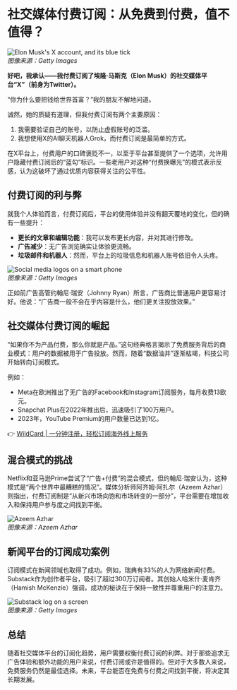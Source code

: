 # 社交媒体付费订阅：从免费到付费，值不值得？

![Elon Musk's X account, and its blue tick](https://bbtdd.com/img/13546152.webp)  
*图像来源：Getty Images*

**好吧，我承认——我付费订阅了埃隆·马斯克（Elon Musk）的社交媒体平台“X”（前身为Twitter）。**

“你为什么要把钱给世界首富？”我的朋友不解地问道。

诚然，她的质疑有道理，但我付费订阅有两个主要原因：  
1. 我需要验证自己的账号，以防止虚假账号的泛滥。  
2. 我想使用X的AI聊天机器人Grok，而付费订阅是最简单的方式。  

在X平台上，付费用户的口碑褒贬不一，以至于平台甚至提供了一个选项，允许用户隐藏付费订阅后的“蓝勾”标识。一些老用户对这种“付费换曝光”的模式表示反感，认为这破坏了通过优质内容获得关注的公平性。

## 付费订阅的利与弊

就我个人体验而言，付费订阅后，平台的使用体验并没有翻天覆地的变化，但的确有一些提升：  
- **更长的文章和编辑功能**：我可以发布更长内容，并对其进行修改。  
- **广告减少**：无广告浏览确实让体验更流畅。  
- **垃圾邮件和机器人**：然而，平台上的垃圾信息和机器人账号依旧令人头疼。

![Social media logos on a smart phone](https://bbtdd.com/img/7923619156214.webp)  
*图像来源：Getty Images*

正如前广告高管约翰尼·瑞安（Johnny Ryan）所言，广告商比普通用户更容易讨好。他说：“广告商一般不会在乎内容是什么，他们更关注投放效果。”

## 社交媒体付费订阅的崛起

“如果你不为产品付费，那么你就是产品。”这句经典格言揭示了免费服务背后的商业模式：用户的数据被用于广告投放。然而，随着“数据油井”逐渐枯竭，科技公司开始转向订阅模式。  

例如：  
- Meta在欧洲推出了无广告的Facebook和Instagram订阅服务，每月收费13欧元。  
- Snapchat Plus在2022年推出后，迅速吸引了100万用户。  
- 2023年，YouTube Premium的用户数量已达到1亿。

👉 [WildCard | 一分钟注册，轻松订阅海外线上服务](https://bbtdd.com/WildCard)

## 混合模式的挑战

Netflix和亚马逊Prime尝试了“广告+付费”的混合模式，但约翰尼·瑞安认为，这种模式是“两个世界中最糟糕的情况”。媒体分析师阿齐姆·阿扎尔（Azeem Azhar）则指出，付费订阅制是“从新兴市场向饱和市场转变的一部分”，平台需要在增加收入和保持用户参与度之间找到平衡。

![Azeem Azhar](https://bbtdd.com/img/748496640.webp)  
*图像来源：Azeem Azhar*

## 新闻平台的订阅成功案例

订阅模式在新闻领域也取得了成功。例如，瑞典有33%的人为网络新闻付费。Substack作为创作者平台，吸引了超过300万订阅者。其创始人哈米什·麦肯齐（Hamish McKenzie）强调，成功的秘诀在于保持一致性并尊重用户的注意力。

![Substack log on a screen](https://bbtdd.com/img/3684733729002875.webp)  
*图像来源：Getty Images*

## 总结

随着社交媒体平台的订阅化趋势，用户需要权衡付费订阅的利弊。对于那些追求无广告体验和额外功能的用户来说，付费订阅或许是值得的。但对于大多数人来说，免费服务仍然是最佳选择。未来，平台能否在免费与付费之间找到平衡，将决定其长期发展。